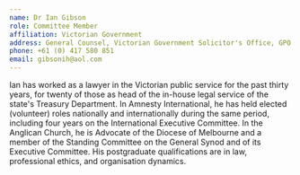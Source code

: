 ```yaml
---
name: Dr Ian Gibson
role: Committee Member
affiliation: Victorian Government
address: General Counsel, Victorian Government Solicitor's Office, GPO Box 1692, Melbourne VIC 3001  
phone: +61 (0) 417 580 851  
email: gibsonih@aol.com
---
```

Ian has worked as a lawyer in the Victorian public service for the past thirty years, for twenty of those as head of the in-house legal service of the state's Treasury Department. In Amnesty International, he has held elected (volunteer) roles nationally and internationally during the same period, including four years on the International Executive Committee. In the Anglican Church, he is Advocate of the Diocese of Melbourne and a member of the Standing Committee on the General Synod and of its Executive Committee. His postgraduate qualifications are in law, professional ethics, and organisation dynamics.
